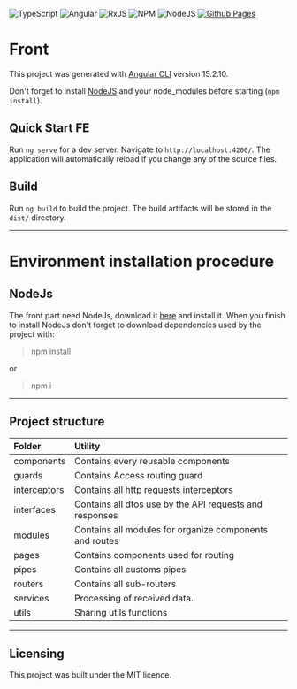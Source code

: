 ![TypeScript](https://img.shields.io/badge/typescript-%23007ACC.svg?style=for-the-badge&logo=typescript&logoColor=white)
![Angular](https://img.shields.io/badge/angular-%23DD0031.svg?style=for-the-badge&logo=angular&logoColor=white)
![RxJS](https://img.shields.io/badge/rxjs-%23B7178C.svg?style=for-the-badge&logo=reactivex&logoColor=white)
![NPM](https://img.shields.io/badge/NPM-%23CB3837.svg?style=for-the-badge&logo=npm&logoColor=white)
![NodeJS](https://img.shields.io/badge/node.js-6DA55F?style=for-the-badge&logo=node.js&logoColor=white)
[![Github Pages](https://img.shields.io/badge/github%20pages-121013?style=for-the-badge&logo=github&logoColor=white)](https://github.com/Mathieu-Hallez/Developpez-le-front-end-en-utilisant-Angular)

# Front

This project was generated with [Angular CLI](https://github.com/angular/angular-cli) version 15.2.10.

Don't forget to install [NodeJS](https://nodejs.org/fr) and your node_modules before starting (`npm install`).

## Quick Start FE

Run `ng serve` for a dev server. Navigate to `http://localhost:4200/`. The application will automatically reload if you change any of the source files.

## Build

Run `ng build` to build the project. The build artifacts will be stored in the `dist/` directory.

---

# Environment installation procedure

## NodeJs

The front part need NodeJs, download it [here](https://nodejs.org/en/download/current) and install it.
When you finish to install NodeJs don't forget to download dependencies used by the project with:
> npm install

or
> npm i
---

## Project structure

| Folder     | Utility                           |
|:-----------|:----------------------------------|
| components | Contains every reusable components |
| guards | Contains Access routing guard |
| interceptors | Contains all http requests interceptors |
| interfaces | Contains all dtos use by the API requests and responses |
| modules | Contains all modules for organize components and routes |
| pages      | Contains components used for routing |
| pipes | Contains all customs pipes |
| routers | Contains all sub-routers |
| services    | Processing of received data. |
| utils | Sharing utils functions |

---

## Licensing

This project was built under the MIT licence.
